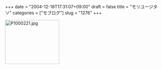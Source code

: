 +++
date = "2004-12-18T17:31:07+09:00"
draft = false
title = "モリユージタソ"
categories = ["モブログ"]
slug = "1276"
+++

<img src="http://ieiriblog.jugem.cc/?image=4087" class="pict" width="176" height="144" alt="P1000221.jpg" />
&nbsp;
